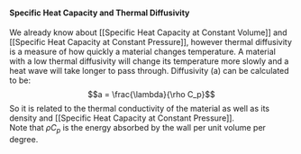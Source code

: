 #### Specific Heat Capacity and Thermal Diffusivity
We already know about [[Specific Heat Capacity at Constant Volume]] and [[Specific Heat Capacity at Constant Pressure]], however thermal diffusivity is a measure of how quickly a material changes temperature. A material with a low thermal diffusivity will change its temperature more slowly and a heat wave will take longer to pass through.
Diffusivity (a) can be calculated to be:
$$a = \frac{\lambda}{\rho C_p}$$
So it is related to the thermal conductivity of the material as well as its density and [[Specific Heat Capacity at Constant Pressure]].
\
Note that $\rho C_p$ is the energy absorbed by the wall per unit volume per degree.

